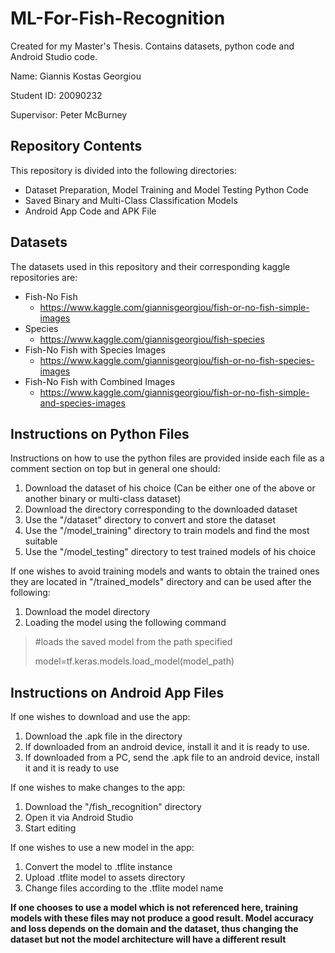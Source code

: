 # ML-For-Fish-Recognition
Created for my Master's Thesis. Contains datasets, python code and Android Studio code.

Name: Giannis Kostas Georgiou

Student ID: 20090232

Supervisor: Peter McBurney

## Repository Contents

This repository is divided into the following directories:
* Dataset Preparation, Model Training and Model Testing Python Code
* Saved Binary and Multi-Class Classification Models
* Android App Code and APK File

## Datasets

The datasets used in this repository and their corresponding kaggle repositories are:
* Fish-No Fish
  * https://www.kaggle.com/giannisgeorgiou/fish-or-no-fish-simple-images
* Species
  * https://www.kaggle.com/giannisgeorgiou/fish-species
* Fish-No Fish with Species Images
  * https://www.kaggle.com/giannisgeorgiou/fish-or-no-fish-species-images
* Fish-No Fish with Combined Images
  * https://www.kaggle.com/giannisgeorgiou/fish-or-no-fish-simple-and-species-images

## Instructions on Python Files

Instructions on how to use the python files are provided inside each file as a comment section on top but in general one should:
1. Download the dataset of his choice (Can be either one of the above or another binary or multi-class dataset)
2. Download the directory corresponding to the downloaded dataset
3. Use the "/dataset" directory to convert and store the dataset
4. Use the "/model_training" directory to train models and find the most suitable
5. Use the "/model_testing" directory to test trained models of his choice

If one wishes to avoid training models and wants to obtain the trained ones they are located in "/trained_models" directory and can be used after the following:
1. Download the model directory
2. Loading the model using the following command
>#loads the saved model from the path specified
>
>model=tf.keras.models.load_model(model_path)

## Instructions on Android App Files

If one wishes to download and use the app:
1. Download the .apk file in the directory
2. If downloaded from an android device, install it and it is ready to use.
3. If downloaded from a PC, send the .apk file to an android device, install it and it is ready to use

If one wishes to make changes to the app:
1. Download the "/fish_recognition" directory
2. Open it via Android Studio
3. Start editing

If one wishes to use a new model in the app:
1. Convert the model to .tflite instance 
2. Upload .tflite model to assets directory
3. Change files according to the .tflite model name


**If one chooses to use a model which is not referenced here, training models with these files may not produce a good result. Model accuracy and loss depends on the domain and the dataset, thus changing the dataset but not the model architecture will have a different result**
